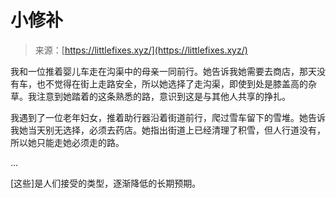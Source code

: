 <!--yml

category: 未分类

date: 2024-05-29 13:19:00

-->

# 小修补

> 来源：[https://littlefixes.xyz/](https://littlefixes.xyz/)

我和一位推着婴儿车走在沟渠中的母亲一同前行。她告诉我她需要去商店，那天没有车，也不觉得在街上走路安全，所以她选择了走沟渠，即使到处是膝盖高的杂草。我注意到她踏着的这条熟悉的路，意识到这是与其他人共享的挣扎。

我遇到了一位老年妇女，推着助行器沿着街道前行，爬过雪车留下的雪堆。她告诉我她当天别无选择，必须去药店。她指出街道上已经清理了积雪，但人行道没有，所以她只能走她必须走的路。

...

[这些]是人们接受的类型，逐渐降低的长期预期。
